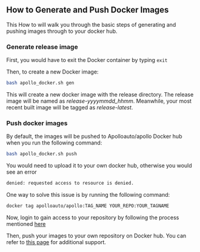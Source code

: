 ## How to Generate and Push Docker Images
 
 This How to will walk you through the basic steps of generating and pushing images through to your docker hub.

### Generate release image
 First, you would have to exit the Docker container by typing ```exit```

 Then, to create a new Docker image:

```bash
bash apollo_docker.sh gen
```
This will create a new docker image with the release directory. The release image will be named as *release-yyyymmdd_hhmm*. Meanwhile, your most recent built image will be tagged as *release-latest*. 

### Push docker images
By default, the images will be pushed to Apolloauto/apollo Docker hub when you run the following command:
```bash
bash apollo_docker.sh push
```
You would need to upload it to your own docker hub, otherwise you would see an error
```bash
denied: requested access to resource is denied.
```
One way to solve this issue is by running the following command:
```bash
docker tag apolloauto/apollo:TAG_NAME YOUR_REPO:YOUR_TAGNAME
```
Now, login to gain access to your repository by following the process mentioned [here](https://docs.docker.com/engine/reference/commandline/login/#options)

Then, push your images to your own repository on Docker hub. You can refer to [this page](https://ropenscilabs.github.io/r-docker-tutorial/04-Dockerhub.html) for additional support.
